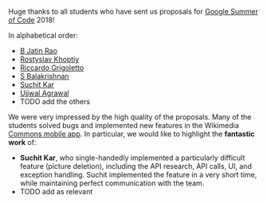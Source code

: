 Huge thanks to all students who have sent us proposals for [Google Summer of Code](https://summerofcode.withgoogle.com/) 2018!

In alphabetical order:

- [B Jatin Rao](https://phabricator.wikimedia.org/T190232)
- [Rostyslav Khoptiy](https://phabricator.wikimedia.org/T190640)
- [Riccardo Grigoletto](https://phabricator.wikimedia.org/T190661)
- [S Balakrishnan](https://phabricator.wikimedia.org/T188930)
- [Suchit Kar](https://phabricator.wikimedia.org/T190490)
- [Ujjwal Agrawal](https://phabricator.wikimedia.org/T188597)
- TODO add the others

We were very impressed by the high quality of the proposals. Many of the students solved bugs and implemented new features in the Wikimedia [Commons mobile app](https://commons-app.github.io/). In particular, we would like to highlight the **fantastic work** of:

- **Suchit Kar**, who single-handedly implemented a particularly difficult feature (picture deletion), including the API research, API calls, UI, and exception handling. Suchit implemented the feature in a very short time, while maintaining perfect communication with the team.
- TODO add as relevant